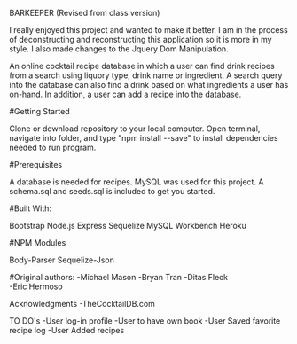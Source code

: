 BARKEEPER (Revised from class version)

I really enjoyed this project and wanted to make it better.  I am in the process of deconstructing and reconstructing this application so it is more in my style.  I also made changes to the Jquery Dom Manipulation.



An online cocktail recipe database in which a user can find drink recipes from a search using liquory type, drink name or ingredient.
A search query into the database can also find a drink based on what ingredients a user has on-hand.  In addition, a user can add a recipe into the database.

#Getting Started

Clone or download repository to your local computer.  Open terminal, navigate into folder, and type  "npm install --save" to install dependencies needed to run program.

#Prerequisites

A database is needed for recipes.  MySQL was used for this project.
A schema.sql and seeds.sql is included to get you started.


#Built With:

Bootstrap
Node.js
Express
Sequelize
MySQL Workbench
Heroku

#NPM Modules

Body-Parser
Sequelize-Json

#Original authors:
-Michael Mason
-Bryan Tran
-Ditas Fleck  
-Eric Hermoso


Acknowledgments
-TheCocktailDB.com


TO DO's
-User log-in profile
-User to have own book
-User Saved favorite recipe log
-User Added recipes


